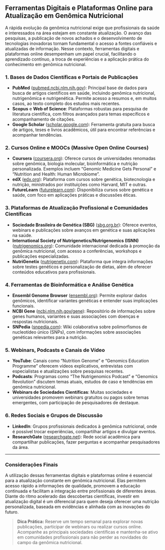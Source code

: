 
## Ferramentas Digitais e Plataformas Online para Atualização em Genômica Nutricional

A rápida evolução da genômica nutricional exige que profissionais da saúde e interessados na área estejam em constante atualização. O avanço das pesquisas, a publicação de novos achados e o desenvolvimento de tecnologias inovadoras tornam fundamental o acesso a fontes confiáveis e atualizadas de informação. Nesse contexto, ferramentas digitais e plataformas online desempenham um papel crucial, facilitando o aprendizado contínuo, a troca de experiências e a aplicação prática do conhecimento em genômica nutricional.

### 1. **Bases de Dados Científicas e Portais de Publicações**

- **PubMed** ([pubmed.ncbi.nlm.nih.gov](https://pubmed.ncbi.nlm.nih.gov/)): Principal base de dados para busca de artigos científicos em saúde, incluindo genômica nutricional, nutrigenômica e nutrigenética. Permite acesso a resumos e, em muitos casos, ao texto completo dos estudos mais recentes.
- **Scopus** e **Web of Science**: Plataformas robustas para pesquisa de literatura científica, com filtros avançados para temas específicos e acompanhamento de citações.
- **Google Scholar** ([scholar.google.com](https://scholar.google.com/)): Ferramenta gratuita para busca de artigos, teses e livros acadêmicos, útil para encontrar referências e acompanhar tendências.

### 2. **Cursos Online e MOOCs (Massive Open Online Courses)**

- **Coursera** ([coursera.org](https://www.coursera.org/)): Oferece cursos de universidades renomadas sobre genômica, biologia molecular, bioinformática e nutrição personalizada. Exemplos incluem “Genomic Medicine Gets Personal” e “Nutrition and Health: Human Microbiome”.
- **edX** ([edx.org](https://www.edx.org/)): Plataforma com cursos sobre genética, biotecnologia e nutrição, ministrados por instituições como Harvard, MIT e outras.
- **FutureLearn** ([futurelearn.com](https://www.futurelearn.com/)): Disponibiliza cursos sobre genética e saúde, com foco em aplicações práticas e discussões éticas.

### 3. **Plataformas de Atualização Profissional e Comunidades Científicas**

- **Sociedade Brasileira de Genética (SBG)** ([sbg.org.br](https://www.sbg.org.br/)): Oferece eventos, webinars e publicações sobre avanços em genética e suas aplicações na saúde.
- **International Society of Nutrigenetics/Nutrigenomics (ISNN)** ([nutrigenomics.org](https://www.nutrigenomics.org/)): Comunidade internacional dedicada à promoção da genômica nutricional, com acesso a conferências, workshops e publicações especializadas.
- **NutriGenetix** ([nutrigenetix.com](https://www.nutrigenetix.com/)): Plataforma que integra informações sobre testes genéticos e personalização de dietas, além de oferecer conteúdos educativos para profissionais.

### 4. **Ferramentas de Bioinformática e Análise Genética**

- **Ensembl Genome Browser** ([ensembl.org](https://www.ensembl.org/)): Permite explorar dados genômicos, identificar variantes genéticas e entender suas implicações funcionais.
- **NCBI Gene** ([ncbi.nlm.nih.gov/gene](https://www.ncbi.nlm.nih.gov/gene/)): Repositório de informações sobre genes humanos, variantes e suas associações com doenças e respostas nutricionais.
- **SNPedia** ([snpedia.com](https://www.snpedia.com/)): Wiki colaborativa sobre polimorfismos de nucleotídeo único (SNPs), com informações sobre associações genéticas relevantes para a nutrição.

### 5. **Webinars, Podcasts e Canais de Vídeo**

- **YouTube**: Canais como “Nutrition Genome” e “Genomics Education Programme” oferecem vídeos explicativos, entrevistas com especialistas e atualizações sobre pesquisas recentes.
- **Podcasts**: Programas como “The Nutrigenomics Podcast” e “Genomics Revolution” discutem temas atuais, estudos de caso e tendências em genômica nutricional.
- **Webinars de Sociedades Científicas**: Muitas sociedades e universidades promovem webinars gratuitos ou pagos sobre temas emergentes, com participação de pesquisadores de destaque.

### 6. **Redes Sociais e Grupos de Discussão**

- **LinkedIn**: Grupos profissionais dedicados à genômica nutricional, onde é possível trocar experiências, compartilhar artigos e divulgar eventos.
- **ResearchGate** ([researchgate.net](https://www.researchgate.net/)): Rede social acadêmica para compartilhar publicações, fazer perguntas e acompanhar pesquisadores da área.

---

### **Considerações Finais**

A utilização dessas ferramentas digitais e plataformas online é essencial para a atualização constante em genômica nutricional. Elas permitem acesso rápido a informações de qualidade, promovem a educação continuada e facilitam a integração entre profissionais de diferentes áreas. Diante do ritmo acelerado das descobertas científicas, investir em atualização digital é um diferencial para quem deseja oferecer uma nutrição personalizada, baseada em evidências e alinhada com as inovações do futuro.

> **Dica Prática:** Reserve um tempo semanal para explorar novas publicações, participar de webinars ou realizar cursos online. Acompanhe as principais sociedades científicas e mantenha-se ativo em comunidades profissionais para não perder as novidades do campo da genômica nutricional.
```
